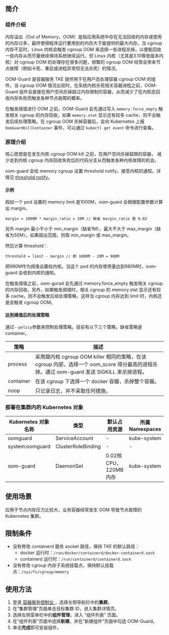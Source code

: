 ## 简介

### 组件介绍
内存溢出（Out of Memory，OOM）是指应用系统中存在无法回收的内存或使用的内存过多，最终使得程序运行要用到的内存大于能提供的最大内存。当 cgroup 内存不足时，Linux 内核会触发 cgroup OOM 来选择一些进程杀掉，以便能回收一些内存从而尽量继续保持系统继续运行。但 Linux 内核（尤其是3.10等低版本内核）对 cgroup OOM 的处理存在很多问题，频繁的 cgroup OOM 经常会带来节点故障（例如卡死、重启或进程异常但无法杀死）的情况。

OOM-Guard 是容器服务 TKE 提供用于在用户态处理容器 cgroup OOM 的组件。当 cgroup OOM 情况出现时，在系统内核杀死相关容器进程之前，OOM-Guard 组件会直接在用户空间杀掉超过内存限制的容器，从而减少了在内核态回收内存失败而触发各种节点故障的概率。

在触发阈值进行 OOM 之前，OOM-Guard 会先通过写入 `memory.force_empty` 触发相关 cgroup 的内存回收，如果 `memory.stat` 显示还有较多 cache，则不会触发后续处理策略。在 cgroup OOM 杀掉容器后，会向 Kubernetes 上报 `OomGuardKillContainer` 事件，可以通过 `kubectl get event` 命令进行查看。

### 原理介绍
核心思想是在发生内核 cgroup OOM kill 之前，在用户空间杀掉超限的容器， 减少走到内核 cgroup 内存回收失败后的代码分支从而触发各种内核故障的机会。

oom-guard 会给 memory cgroup 设置 threshold notify，接受内核的通知。详情见 [threshold notify](https://lwn.net/Articles/529927/)。

#### 示例
假如一个 pod 设置的 memory limit 是1000M，oom-guard 会根据配置参数计算出 margin。
```
margin = 1000M * margin_ratio = 20M // 缺省 margin_ratio 是 0.02
```
另外 margin 最小不小于 min_margin（缺省1M），最大不大于 max_margin（缺省为50M）。如果超出范围，则取 min_margin 或 max_margin。

然后计算 threshold：
```
threshold = limit - margin // 即 1000M - 20M = 980M
```
把980M作为阈值设置给内核。当这个 pod 的内存使用量达到980M时，oom-guard 会收到内核的通知。

在触发阈值之前，oom-gurad 会先通过 memory.force_empty 触发相关 cgroup 的内存回收。另外，如果触发阈值时，相关 cgroup 的 memory.stat 显示还有较多 cache，则不会触发后续处理策略，这样当 cgroup 内存达到 limit 时，内核还是会触发 cgroup OOM。

#### 达到阈值后的处理策略
通过`--policy`参数来控制处理策略。目前有以下三个策略，缺省策略是 container。

| 策略 | 描述|
|---------|---------|
|process | 采用跟内核 cgroup OOM killer 相同的策略，在该 cgroup 内部，选择一个 oom_score 得分最高的进程杀掉。通过 oom-guard 发送 SIGKILL 来杀掉进程。  | 
| container | 在该 cgroup 下选择一个 docker 容器，杀掉整个容器。| 
| noop |  只记录日志，并不采取任何措施。| 

### 部署在集群内的 Kubernetes 对象

| Kubernetes 对象名称 | 类型               | 默认占用资源            | 所属 Namespaces |
| ------------------- | ------------------ | ----------------------- | --------------- |
| oomguard            | ServiceAccount     | -                | kube-system     |
| system:oomguard     | ClusterRoleBinding |-                   | -            |
| oom-guard           | DaemonSet          | 0.02核 CPU，120MB内存 | kube-system     |

## 使用场景 
应用于节点内存压力比较大，业务容器经常发生 OOM 导致节点故障的 Kubernetes 集群。

## 限制条件
- 没有修改 containerd 服务 socket 路径，保持 TKE 的默认路径：
   - docker 运行时：`/run/docker/containerd/docker-containerd.sock`
   - containerd 运行时：`/run/containerd/containerd.sock`
- 没有修改 cgroup 内存子系统挂载点，保持默认挂载点：`/sys/fs/cgroup/memory`

## 使用方法

1. 登录[ 容器服务控制台  ](https://console.cloud.tencent.com/tke2)，选择左侧导航栏中的**集群**。
2. 在“集群管理”页面单击目标集群 ID，进入集群详情页。
3. 选择左侧菜单栏中的**组件管理**，进入 “组件列表” 页面。
4. 在“组件列表”页面中选择**新建**，并在“新建组件”页面中勾选 OOM-Guard。
5. 单击**完成**即可安装组件。
